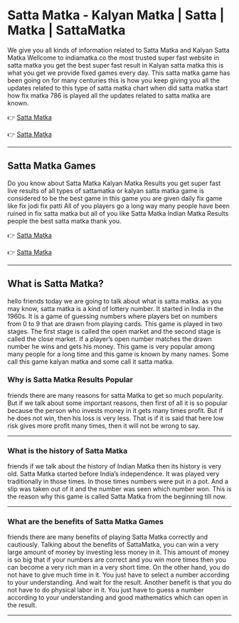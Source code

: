 
# **Satta Matka - Kalyan Matka | Satta | Matka | SattaMatka**

We give you all kinds of information related to Satta Matka and Kalyan Satta Matka Wellcome to indiamatka.co the most trusted super fast website in satta matka you get the best super fast result in Kalyan satta matka this is what you get we provide fixed games every day. This satta matka game has been going on for many centuries this is how you keep giving you all the updates related to this type of satta matka chart when did satta matka start how fix matka 786 is played all the updates related to satta matka are known.

👉  [Satta Matka](https://indiamatka.co/)

👉  [Satta Matka](https://indiamatka.co/)

---

## **Satta Matka Games**
Do you know about Satta Matka Kalyan Matka Results you get super fast live results of all types of sattamatka or kalyan satta matka game is considered to be the best game in this game you are given daily fix game like fix jodi fix patti All of you players go a long way many people have been ruined in fix satta matka but all of you like Satta Matka Indian Matka Results people the best satta matka thank you.

👉  [Satta Matka](https://indiamatka.co/)

👉  [Satta Matka](https://indiamatka.co/)

---

## **What is Satta Matka?**
hello friends today we are going to talk about what is satta matka. as you may know, satta matka is a kind of lottery number. It started in India in the 1960s. It is a game of guessing numbers where players bet on numbers from 0 to 9 that are drawn from playing cards. This game is played in two stages. The first stage is called the open market and the second stage is called the close market. If a player’s open number matches the drawn number he wins and gets his money. This game is very popular among many people for a long time and this game is known by many names. Some call this game kalyan matka and some call it satta matka.

### **Why is Satta Matka Results Popular**
friends there are many reasons for satta Matka to get so much popularity. But if we talk about some important reasons, then first of all it is so popular because the person who invests money in it gets many times profit. But if he does not win, then his loss is very less. That is if it is said that here low risk gives more profit many times, then it will not be wrong to say.

---

### **What is the history of Satta Matka**
friends if we talk about the history of Indian Matka then its history is very old. Satta Matka started before India’s independence. It was played very traditionally in those times. In those times numbers were put in a pot. And a slip was taken out of it and the number was seen which number won. This is the reason why this game is called Satta Matka from the beginning till now.

---

### **What are the benefits of Satta Matka Games**
friends there are many benefits of playing Satta Matka correctly and cautiously. Talking about the benefits of SattaMatka, you can win a very large amount of money by investing less money in it. This amount of money is so big that if your numbers are correct and you win more times then you can become a very rich man in a very short time. On the other hand, you do not have to give much time in it. You just have to select a number according to your understanding. And wait for the result. Another benefit is that you do not have to do physical labor in it. You just have to guess a number according to your understanding and good mathematics which can open in the result.

---
